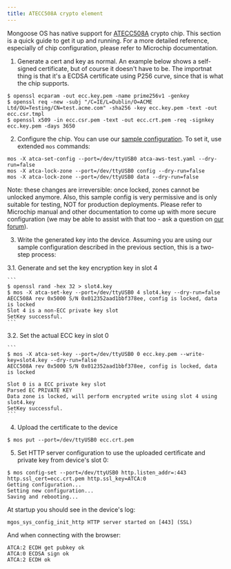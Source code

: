 ```yaml
---
title: ATECC508A crypto element
---
```


Mongoose OS has native support for
[ATECC508A](http://www.atmel.com/devices/ATECC508A.aspx) crypto chip.
This section is a quick guide to get it up and running.
For a more detailed reference, especially of chip configuration, please
refer to Microchip documentation.

1. Generate a cert and key as normal. An example below shows a self-signed 
  certificate, but of course it doesn't have to be. The importnat thing is
  that it's a ECDSA certificate using P256 curve, since that is what the chip
  supports.

  ```
  $ openssl ecparam -out ecc.key.pem -name prime256v1 -genkey                                                                            
  $ openssl req -new -subj "/C=IE/L=Dublin/O=ACME Ltd/OU=Testing/CN=test.acme.com" -sha256 -key ecc.key.pem -text -out ecc.csr.tmpl
  $ openssl x509 -in ecc.csr.pem -text -out ecc.crt.pem -req -signkey ecc.key.pem -days 3650
  ```

2. Configure the chip. You can use our
  [sample configuration](https://raw.githubusercontent.com/cesanta/mongoose-os/master/fw/tools/atca-test-config.yaml).
  To set it, use extended `mos` commands:

  ```
  mos -X atca-set-config --port=/dev/ttyUSB0 atca-aws-test.yaml --dry-run=false
  mos -X atca-lock-zone --port=/dev/ttyUSB0 config --dry-run=false
  mos -X atca-lock-zone --port=/dev/ttyUSB0 data --dry-run=false
  ```

  Note: these changes are irreversible: once locked, zones cannot be
  unlocked anymore. Also, this sample config is very permissive and is only
  suitable for testing, NOT for production deployments. Please refer to 
  Microchip manual and other documentation to come up with more secure
  configuration (we may be able to assist with that too - ask a question
  on [our forum](http://forum.cesanta.com)).

3. Write the generated key into the device. Assuming you are using our
  sample configuration described in the previous section,
  this is a two-step process:

  3.1. Generate and set the key encryption key in slot 4

    ```
    $ openssl rand -hex 32 > slot4.key
    $ mos -X atca-set-key --port=/dev/ttyUSB0 4 slot4.key --dry-run=false
    AECC508A rev 0x5000 S/N 0x012352aad1bbf378ee, config is locked, data is locked
    Slot 4 is a non-ECC private key slot
    SetKey successful.
    ```

  3.2. Set the actual ECC key in slot 0

    ```
    $ mos -X atca-set-key --port=/dev/ttyUSB0 0 ecc.key.pem --write-key=slot4.key --dry-run=false
    AECC508A rev 0x5000 S/N 0x012352aad1bbf378ee, config is locked, data is locked

    Slot 0 is a ECC private key slot
    Parsed EC PRIVATE KEY
    Data zone is locked, will perform encrypted write using slot 4 using slot4.key
    SetKey successful.
    ```

4. Upload the certificate to the device

  ```
  $ mos put --port=/dev/ttyUSB0 ecc.crt.pem
  ```

5. Set HTTP server configuration to use the uploaded certificate and private
   key from device's slot 0:

  ```
  $ mos config-set --port=/dev/ttyUSB0 http.listen_addr=:443 http.ssl_cert=ecc.crt.pem http.ssl_key=ATCA:0
  Getting configuration...
  Setting new configuration...
  Saving and rebooting...
  ```

  At startup you should see in the device's log:

  ```
  mgos_sys_config_init_http HTTP server started on [443] (SSL)
  ```

  And when connecting with the browser:

  ```
  ATCA:2 ECDH get pubkey ok
  ATCA:0 ECDSA sign ok
  ATCA:2 ECDH ok
  ```
